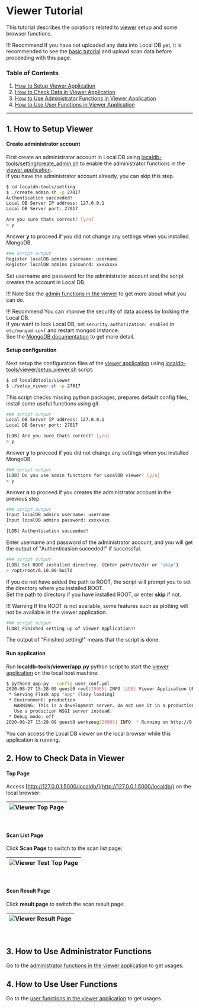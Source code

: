 # Viewer Tutorial

This tutorial describes the oprations related to [viewer](../viewer.md) setup and some browser functions.

!!! Recommend
    If you have not uploaded any data into Local DB yet, it is recommended to see the [basic tutorial](basic.md) and upload scan data before proceeding with this page.

### Table of Contents

1. [How to Setup Viewer Application](#1-how-to-setup-viewer)
2. [How to Check Data in Viewer Application](#2-how-to-check-data-in-viewer)
3. [How to Use Administrator Functions in Viewer Application](#3-how-to-use-administrator-functions)
4. [How to Use User Functions in Viewer Application](#4-how-to-use-user-functions)

---

## 1. How to Setup Viewer

#### Create administrator account

First create an administrator account in Local DB using [localdb-tools/setting/create_admin.sh](../script/create_admin.md) to enable the administrator functions in the [viewer application](../viewer.md).<br>
If you have the administrator account already, you can skip this step.

```bash
$ cd localdb-tools/setting
$ ./create_admin.sh -p 27017
Authentication succeeded!
Local DB Server IP address: 127.0.0.1
Local DB Server port: 27017

Are you sure thats correct? [y/n]
> y
```

Answer **y** to proceed if you did not change any settings when you installed MongoDB.<br>

```bash
### script output
Register localDB admins username: username
Register localDB admins password: xxxxxxxx
```

Set username and password for the administrator account and the script creates the account in Local DB.

!!! Note
    See the [admin functions in the viewer](../viewer.md) to get more about what you can do.

!!! Recommend
    You can improve the security of data access by locking the Local DB.<br>
    If you want to lock Local DB, set `security.authorization: enabled` in `etc/mongod.conf` and restart mongod instance.<br>
    See the [MongoDB documentation](https://docs.mongodb.com/manual/tutorial/enable-authentication/) to get more detail.

#### Setup configuration

Next setup the configuration files of the [viewer application](../viewer.md) using [localdb-tools/viewer/setup_viewer.sh](../script/setup-viewer.md) script:

```bash
$ cd localdbtools/viewer
$ ./setup_viewer.sh -p 27017
```

This script checks missing python packages, prepares default config files, install some useful functions using git.

```bash
### script output
Local DB Server IP address: 127.0.0.1
Local DB Server port: 27017

[LDB] Are you sure thats correct? [y/n]
> y
```

Answer **y** to proceed if you did not change any settings when you installed MongoDB.<br>

```bash
### script output
[LDB] Do you use admin functions for LocalDB viewer? [y/n]
> y
```

Answer **n** to proceed if you creates the administrator account in the previous step.

```bash
### script output
Input localDB admins username: username
Input localDB admins password: xxxxxxxx

[LDB] Authentication succeeded!
```

Enter username and password of the administrator account, and you will get the output of "Authenticasion suceeded!" if successful.

```bash
### script output
[LDB] Set ROOT installed directroy. (Enter path/to/dir or 'skip')
> /opt/root/6.16.00-build
```

If you do not have added the path to ROOT, the script will prompt you to set the directory where you installed ROOT.<br>
Set the path to directory if you have installed ROOT, or enter **skip** if not.<br>

!!! Warning
    If the ROOT is not available, some features such as plotting will not be available in the viewer application.

```bash
### script output
[LDB] Finished setting up of Viewer Application!!
```

The output of "Finished setting!" means that the script is done.

#### Run application

Run **localdb-tools/viewer/app.py** python script to start the [viewer application](../viewer.md) on the local host machine:

```bash
$ python3 app.py --config user_conf.yml
2020-08-27 15:28:09 guest0 root[29905] INFO [LDB] Viewer Application URL: http://127.0.0.1:5000/localdb/
 * Serving Flask app "app" (lazy loading)
 * Environment: production
   WARNING: This is a development server. Do not use it in a production deployment.
   Use a production WSGI server instead.
 * Debug mode: off
2020-08-27 15:28:09 guest0 werkzeug[29905] INFO  * Running on http://0.0.0.0:5000/ (Press CTRL+C to quit)
```

You can access the Local DB viewer on the local browser while this application is running.<br>

## 2. How to Check Data in Viewer

#### Top Page

Access [http://127.0.0.1:5000/localdb/](http://127.0.0.1:5000/localdb/) on the local browser:

|![Viewer Top Page](../images/viewer/top.png)|
|:-:|

<br>

#### Scan List Page

Click **Scan Page** to switch to the scan list page:

|![Viewer Test Top Page](../images/viewer/top_test.png)|
|:-:|

<br>

#### Scan Result Page

Click **result page** to switch the scan result page:

|![Viewer Result Page](../images/viewer/result.png)|
|:-:|

<br>

## 3. How to Use Administrator Functions

Go to the [administrator functions in the viewer application](../viewer/admin.md) to get usages.

## 4. How to Use User Functions

Go to the [user functions in the viewer application](../viewer/user.md) to get usages.
